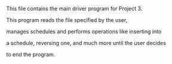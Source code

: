 
This file contains the main driver program for Project 3.

This program reads the file specified by the user,

manages schedules and performs operations like inserting into

a schedule, reversing one, and much more until the user decides

to end the program.
